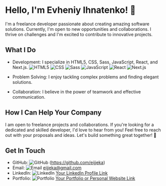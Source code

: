 # Hello, I'm Evheniy Ihnatenko! 👋

I'm a freelance developer passionate about creating amazing software solutions. Currently, I'm open to new opportunities and collaborations. I thrive on challenges and I'm excited to contribute to innovative projects.

## What I Do
- Development: I specialize in HTML5, CSS, Sass, JavaScript, React, and Next.js.
    ![HTML5](https://img.shields.io/badge/-HTML5-E34F26?style=flat&logo=html5&logoColor=white)
    ![CSS](https://img.shields.io/badge/-CSS-1572B6?style=flat&logo=css3&logoColor=white)
    ![Sass](https://img.shields.io/badge/-Sass-CC6699?style=flat&logo=sass&logoColor=white)
    ![JavaScript](https://img.shields.io/badge/-JavaScript-F7DF1E?style=flat&logo=javascript&logoColor=black)
    ![React](https://img.shields.io/badge/-React-61DAFB?style=flat&logo=react&logoColor=black)
    ![Next.js](https://img.shields.io/badge/-Next.js-000000?style=flat&logo=next.js&logoColor=white)

- Problem Solving: I enjoy tackling complex problems and finding elegant solutions.
- Collaboration: I believe in the power of teamwork and effective communication.

## How I Can Help Your Company
I am open to freelance projects and collaborations. If you're looking for a dedicated and skilled developer, I'd love to hear from you! Feel free to reach out with your proposals and ideas. Let's build something great together! 🚀

## Get In Touch
- GitHub: ![GitHub](https://img.shields.io/badge/-GitHub-181717?style=flat&logo=github&logoColor=white) (https://github.com/eijjeka)
- Email: ![Email](https://img.shields.io/badge/-Email-D14836?style=flat&logo=gmail&logoColor=white) eijjeka@gmail.com
- LinkedIn: ![LinkedIn](https://img.shields.io/badge/-LinkedIn-0077B5?style=flat&logo=linkedin&logoColor=white) [Your LinkedIn Profile Link](https://www.linkedin.com/in/yourprofile/)
- Portfolio: ![Portfolio](https://img.shields.io/badge/-Portfolio-212121?style=flat&logo=google-chrome&logoColor=white) [Your Portfolio or Personal Website Link](https://www.yourwebsite.com)
